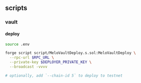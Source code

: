## scripts

### vault

#### deploy

```bash
source .env

forge script script/MeloVaultDeploy.s.sol:MeloVaultDeploy \
  --rpc-url $RPC_URL \
  --private-key $DEPLOYER_PRIVATE_KEY \
  --broadcast -vvvv

# optionally, add `--chain-id 5` to deploy to testnet
```
